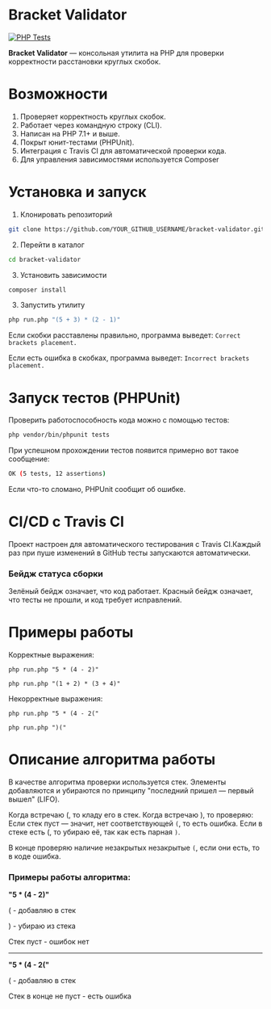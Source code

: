 # Bracket Validator

[![PHP Tests](https://github.com/rubinskii88/bracket-validator/actions/workflows/tests.yml/badge.svg)](https://github.com/rubinskii88/bracket-validator/actions)

**Bracket Validator** — консольная утилита на PHP для проверки корректности расстановки круглых скобок.

# Возможности

1. Проверяет корректность круглых скобок.
2. Работает через командную строку (CLI).
3. Написан на PHP 7.1+ и выше.
4. Покрыт юнит-тестами (PHPUnit).
5. Интеграция с Travis CI для автоматической проверки кода.
6. Для управления зависимостями используется Composer

# Установка и запуск

1. Клонировать репозиторий

```bash
git clone https://github.com/YOUR_GITHUB_USERNAME/bracket-validator.git
```

2. Перейти в каталог

```bash
cd bracket-validator
```

3. Установить зависимости

```bash
composer install
```

3. Запустить утилиту

```bash
php run.php "(5 + 3) * (2 - 1)"
```

Если скобки расставлены правильно, программа выведет:
`Correct brackets placement.`

Если есть ошибка в скобках, программа выведет:
`Incorrect brackets placement.`

# Запуск тестов (PHPUnit)

Проверить работоспособность кода можно с помощью тестов:

```bash
php vendor/bin/phpunit tests
```

При успешном прохождении тестов появится примерно вот такое сообщение:

```bash
OK (5 tests, 12 assertions)
```

Если что-то сломано, PHPUnit сообщит об ошибке.

# CI/CD с Travis CI

Проект настроен для автоматического тестирования с Travis CI.Каждый раз при пуше изменений в GitHub тесты запускаются автоматически.

### Бейдж статуса сборки

Зелёный бейдж означает, что код работает.
Красный бейдж означает, что тесты не прошли, и код требует исправлений.

# Примеры работы

Корректные выражения:

`php run.php "5 * (4 - 2)"`

`php run.php "(1 + 2) * (3 + 4)"`

Некорректные выражения:

`php run.php "5 * (4 - 2("`

`php run.php ")("`

# Описание алгоритма работы

В качестве алгоритма проверки используется стек. Элементы добавляются и убираются по принципу "последний пришел — первый вышел" (LIFO).

Когда встречаю (, то кладу его в стек.
Когда встречаю ), то проверяю:
Если стек пуст — значит, нет соответствующей `(`, то есть ошибка.
Если в стеке есть (, то убираю её, так как есть парная `)`.

В конце проверяю наличие незакрытых незакрытые `(`, если они есть, то в коде ошибка.

### Примеры работы алгоритма:

**"5 \* (4 - 2)"**

( - добавляю в стек

) - убираю из стека

Стек пуст - ошибок нет

---

**"5 \* (4 - 2("**

( - добавляю в стек

Стек в конце не пуст - есть ошибка
